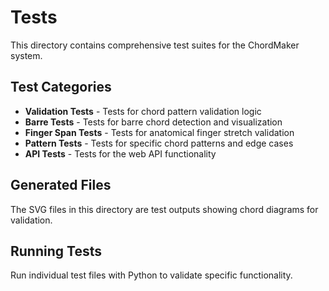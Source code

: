 # Tests

This directory contains comprehensive test suites for the ChordMaker system.

## Test Categories

- **Validation Tests** - Tests for chord pattern validation logic
- **Barre Tests** - Tests for barre chord detection and visualization
- **Finger Span Tests** - Tests for anatomical finger stretch validation
- **Pattern Tests** - Tests for specific chord patterns and edge cases
- **API Tests** - Tests for the web API functionality

## Generated Files

The SVG files in this directory are test outputs showing chord diagrams for validation.

## Running Tests

Run individual test files with Python to validate specific functionality.
 
 